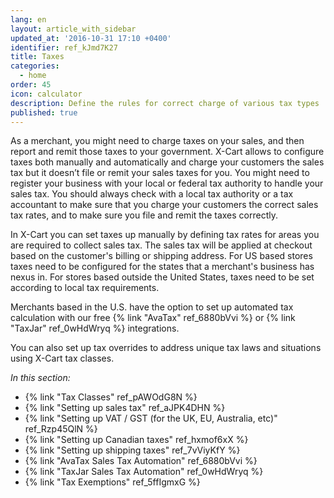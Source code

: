 ```yaml
---
lang: en
layout: article_with_sidebar
updated_at: '2016-10-31 17:10 +0400'
identifier: ref_kJmd7K27
title: Taxes
categories:
  - home
order: 45
icon: calculator
description: Define the rules for correct charge of various tax types
published: true
---
```

As a merchant, you might need to charge taxes on your sales, and then report and remit those taxes to your government. X-Cart allows to configure taxes both manually and automatically and charge your customers the sales tax but it doesn’t file or remit your sales taxes for you. You might need to register your business with your local or federal tax authority to handle your sales tax. You should always check with a local tax authority or a tax accountant to make sure that you charge your customers the correct sales tax rates, and to make sure you file and remit the taxes correctly.

In X-Cart you can set taxes up manually by defining tax rates for areas you are required to collect sales tax. The sales tax will be applied at checkout based on the customer's billing or shipping address.  For US based stores taxes need to be configured for the states that a merchant's business has nexus in. For stores based outside the United States, taxes need to be set according to local tax requirements.

Merchants based in the U.S. have the option to set up automated tax calculation with our free {% link "AvaTax" ref_6880bVvi %} or {% link "TaxJar" ref_0wHdWryq %} integrations.
 
You can also set up tax overrides to address unique tax laws and situations using X-Cart tax classes.

_In this section:_

*   {% link "Tax Classes" ref_pAWOdG8N %}
*   {% link "Setting up sales tax" ref_aJPK4DHN %}
*   {% link "Setting up VAT / GST (for the UK, EU, Australia, etc)" ref_Rzp45QlN %}
*   {% link "Setting up Canadian taxes" ref_hxmof6xX %}
*   {% link "Setting up shipping taxes" ref_7vViyKfY %}
*   {% link "AvaTax Sales Tax Automation" ref_6880bVvi %}
*   {% link "TaxJar Sales Tax Automation" ref_0wHdWryq %}
*   {% link "Tax Exemptions" ref_5ffIgmxG %}
